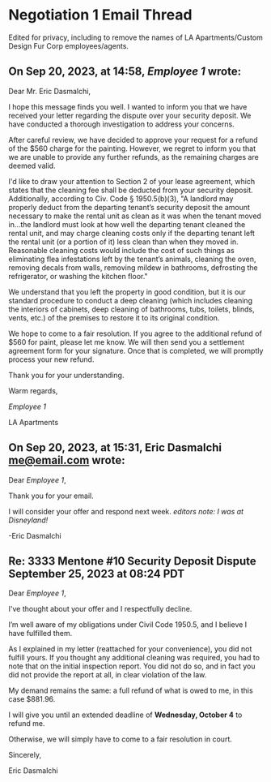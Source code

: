 # Negotiation 1 Email Thread

Edited for privacy, including to remove the names of LA Apartments/Custom Design Fur Corp employees/agents.

## On Sep 20, 2023, at 14:58, _Employee 1_ wrote:

Dear Mr. Eric Dasmalchi,

I hope this message finds you well. I wanted to inform you that we have received your letter regarding the dispute over your security deposit. We have conducted a thorough investigation to address your concerns.

After careful review, we have decided to approve your request for a refund of the $560 charge for the painting. However, we regret to inform you that we are unable to provide any further refunds, as the remaining charges are deemed valid.

I'd like to draw your attention to Section 2 of your lease agreement, which states that the cleaning fee shall be deducted from your security deposit. Additionally, according to Civ. Code § 1950.5(b)(3), "A landlord may properly deduct from the departing tenant’s security deposit the amount necessary to make the rental unit as clean as it was when the tenant moved in...the landlord must look at how well the departing tenant cleaned the rental unit, and may charge cleaning costs only if the departing tenant left the rental unit (or a portion of it) less clean than when they moved in. Reasonable cleaning costs would include the cost of such things as eliminating flea infestations left by the tenant’s animals, cleaning the oven, removing decals from walls, removing mildew in bathrooms, defrosting the refrigerator, or washing the kitchen floor."

We understand that you left the property in good condition, but it is our standard procedure to conduct a deep cleaning (which includes cleaning the interiors of cabinets, deep cleaning of bathrooms, tubs, toilets, blinds, vents, etc.) of the premises to restore it to its original condition.

We hope to come to a fair resolution. If you agree to the additional refund of $560 for paint, please let me know. We will then send you a settlement agreement form for your signature. Once that is completed, we will promptly process your new refund.

Thank you for your understanding.

Warm regards,

_Employee 1_

LA Apartments

## On Sep 20, 2023, at 15:31, Eric Dasmalchi me@email.com wrote:

Dear _Employee 1_,

Thank you for your email.

I will consider your offer and respond next week. _editors note: I was at Disneyland!_

-Eric Dasmalchi

## Re: 3333 Mentone #10 Security Deposit Dispute September 25, 2023 at 08:24 PDT

Dear _Employee 1_,

I've thought about your offer and I respectfully decline.

I’m well aware of my obligations under Civil Code 1950.5, and I believe I have fulfilled them.

As I explained in my letter (reattached for your convenience), you did not fulfill yours. If you thought any additional cleaning was required, you had to note that on the initial inspection report. You did not do so, and in fact you did not provide the report at all, in clear violation of the law.

My demand remains the same: a full refund of what is owed to me, in this case $881.96.

I will give you until an extended deadline of **Wednesday, October 4** to refund me.

Otherwise, we will simply have to come to a fair resolution in court.

Sincerely,

Eric Dasmalchi
